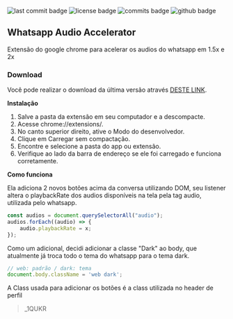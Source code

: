 ![last commit badge](https://badgen.net/github/last-commit/fddaineze/whatsapp-audio-accelerator) ![license badge](https://badgen.net/github/license/fddaineze/whatsapp-audio-accelerator) ![commits badge](https://badgen.net/github/commits/fddaineze/whatsapp-audio-accelerator) ![github badge](https://badgen.net/badge/icon/github?icon=github&label)


## Whatsapp Audio Accelerator

Extensão do google chrome para acelerar os audios do whatsapp em 1.5x e 2x

### Download

Você pode realizar o download da última versão através [DESTE LINK](https://drive.google.com/uc?export=download&id=1-m1ODwSwOl7LYktHoQG0GwsFtbABJTTU).

**Instalação**

1. Salve a pasta da extensão em seu computador e a descompacte.
2. Acesse chrome://extensions/.
3. No canto superior direito, ative o Modo do desenvolvedor.
4. Clique em Carregar sem compactação.
5. Encontre e selecione a pasta do app ou extensão.
6. Verifique ao lado da barra de endereço se ele foi carregado e funciona corretamente.

**Como funciona**

Ela adiciona 2 novos botões acima da conversa utilizando DOM, seu listener altera o playbackRate dos audios disponíveis na tela pela tag audio, utilizada pelo whatsapp.

```js
const audios = document.querySelectorAll("audio");
audios.forEach((audio) => {
    audio.playbackRate = x;
});
```

Como um adicional, decidi adicionar a classe "Dark" ao body, que atualmente já troca todo o tema do whatsapp para o tema dark.

```js
// web: padrão / dark: tema
document.body.className = 'web dark';
```

A Class usada para adicionar os botões é a class utilizada no header de perfil
> _1QUKR
